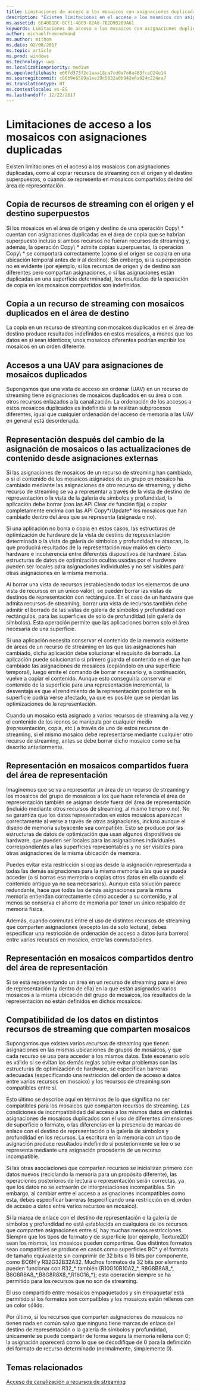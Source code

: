 ```yaml
---
title: Limitaciones de acceso a los mosaicos con asignaciones duplicadas
description: "Existen limitaciones en el acceso a los mosaicos con asignaciones duplicadas, como al copiar recursos de streaming con el origen y el destino superpuestos, o cuando se representa en mosaicos compartidos dentro del área de representación."
ms.assetid: 6E40B1DC-BCF1-4B09-82A8-7B2D9B209A61
keywords: Limitaciones de acceso a los mosaicos con asignaciones duplicadas
author: michaelfromredmond
ms.author: mithom
ms.date: 02/08/2017
ms.topic: article
ms.prod: windows
ms.technology: uwp
ms.localizationpriority: medium
ms.openlocfilehash: e66fd373f2c1aaa18ca7cd0a7e8a463fce024e14
ms.sourcegitcommit: c80b9e6589a1ee29c5032a0b942e6a024c224ea7
ms.translationtype: HT
ms.contentlocale: es-ES
ms.lasthandoff: 12/22/2017
---
```

# <a name="tile-access-limitations-with-duplicate-mappings"></a>Limitaciones de acceso a los mosaicos con asignaciones duplicadas


Existen limitaciones en el acceso a los mosaicos con asignaciones duplicadas, como al copiar recursos de streaming con el origen y el destino superpuestos, o cuando se representa en mosaicos compartidos dentro del área de representación.

## <a name="span-idcopyingstreamingresourceswithoverlappingsourceanddestinationspanspan-idcopyingstreamingresourceswithoverlappingsourceanddestinationspanspan-idcopyingstreamingresourceswithoverlappingsourceanddestinationspancopying-streaming-resources-with-overlapping-source-and-destination"></a><span id="Copying_streaming_resources_with_overlapping_source_and_destination"></span><span id="copying_streaming_resources_with_overlapping_source_and_destination"></span><span id="COPYING_STREAMING_RESOURCES_WITH_OVERLAPPING_SOURCE_AND_DESTINATION"></span>Copia de recursos de streaming con el origen y el destino superpuestos


Si los mosaicos en el área de origen y destino de una operación Copy\ * cuentan con asignaciones duplicadas en el área de copia que se habrían superpuesto incluso si ambos recursos no fueran recursos de streaming y, además, la operación Copy\ * admite copias superpuestas, la operación Copy\ * se comportará correctamente (como si el origen se copiara en una ubicación temporal antes de ir al destino). Sin embargo, si la superposición no es evidente (por ejemplo, si los recursos de origen y de destino son diferentes pero compartan asignaciones, o si las asignaciones están duplicadas en una superficie determinada), los resultados de la operación de copia en los mosaicos compartidos son indefinidos.

## <a name="span-idcopyingtostreamingresourcewithduplicatedtilesindestinationareaspanspan-idcopyingtostreamingresourcewithduplicatedtilesindestinationareaspanspan-idcopyingtostreamingresourcewithduplicatedtilesindestinationareaspancopying-to-streaming-resource-with-duplicated-tiles-in-destination-area"></a><span id="Copying_to_streaming_resource_with_duplicated_tiles_in_destination_area"></span><span id="copying_to_streaming_resource_with_duplicated_tiles_in_destination_area"></span><span id="COPYING_TO_STREAMING_RESOURCE_WITH_DUPLICATED_TILES_IN_DESTINATION_AREA"></span>Copia a un recurso de streaming con mosaicos duplicados en el área de destino


La copia en un recurso de streaming con mosaicos duplicados en el área de destino produce resultados indefinidos en estos mosaicos, a menos que los datos en sí sean idénticos; unos mosaicos diferentes podrían escribir los mosaicos en un orden diferente.

## <a name="span-iduavaccessestoduplicatetilesmappingsspanspan-iduavaccessestoduplicatetilesmappingsspanspan-iduavaccessestoduplicatetilesmappingsspanuav-accesses-to-duplicate-tiles-mappings"></a><span id="UAV_accesses_to_duplicate_tiles_mappings"></span><span id="uav_accesses_to_duplicate_tiles_mappings"></span><span id="UAV_ACCESSES_TO_DUPLICATE_TILES_MAPPINGS"></span>Accesos a una UAV para asignaciones de mosaicos duplicados


Supongamos que una vista de acceso sin ordenar (UAV) en un recurso de streaming tiene asignaciones de mosaicos duplicados en su área o con otros recursos enlazados a la canalización. La ordenación de los accesos a estos mosaicos duplicados es indefinida si la realizan subprocesos diferentes, igual que cualquier ordenación del acceso de memoria a las UAV en general está desordenada.

## <a name="span-idrenderingaftertilemappingchangesorcontentupdatesfromoutsidemappingsspanspan-idrenderingaftertilemappingchangesorcontentupdatesfromoutsidemappingsspanspan-idrenderingaftertilemappingchangesorcontentupdatesfromoutsidemappingsspanrendering-after-tile-mapping-changes-or-content-updates-from-outside-mappings"></a><span id="Rendering_after_tile_mapping_changes_or_content_updates_from_outside_mappings"></span><span id="rendering_after_tile_mapping_changes_or_content_updates_from_outside_mappings"></span><span id="RENDERING_AFTER_TILE_MAPPING_CHANGES_OR_CONTENT_UPDATES_FROM_OUTSIDE_MAPPINGS"></span>Representación después del cambio de la asignación de mosaicos o las actualizaciones de contenido desde asignaciones externas


Si las asignaciones de mosaicos de un recurso de streaming han cambiado, o si el contenido de los mosaicos asignados de un grupo en mosaico ha cambiado mediante las asignaciones de otro recurso de streaming, y dicho recurso de streaming se va a representar a través de la vista de destino de representación o la vista de la galería de símbolos y profundidad, la aplicación debe borrar (con las API Clear de función fija) o copiar completamente encima con las API Copy\*/Update\* los mosaicos que han cambiado dentro del área que se representa (asignada o no).

Si una aplicación no borra o copia en estos casos, las estructuras de optimización de hardware de la vista de destino de representación determinada o la vista de galería de símbolos y profundidad se atascan, lo que producirá resultados de la representación muy malos en cierto hardware e incoherencia entre diferentes dispositivos de hardware. Estas estructuras de datos de optimización ocultas usadas por el hardware pueden ser locales para asignaciones individuales y no ser visibles para otras asignaciones en la misma memoria.

Al borrar una vista de recursos (estableciendo todos los elementos de una vista de recursos en un único valor), se pueden borrar las vistas de destinos de representación con rectángulos. En el caso de un hardware que admita recursos de streaming, borrar una vista de recursos también debe admitir el borrado de las vistas de galería de símbolos y profundidad con rectángulos, para las superficies de solo de profundidad (sin galería de símbolos). Esta operación permite que las aplicaciones borren solo el área necesaria de una superficie.

Si una aplicación necesita conservar el contenido de la memoria existente de áreas de un recurso de streaming en las que las asignaciones han cambiado, dicha aplicación debe solucionar el requisito de borrado. La aplicación puede solucionarlo si primero guarda el contenido en el que han cambiado las asignaciones de mosaicos (copiándolo en una superficie temporal), luego emite el comando de borrar necesario y, a continuación, vuelve a copiar el contenido. Aunque esto conseguiría conservar el contenido de la superficie para una representación incremental, la desventaja es que el rendimiento de la representación posterior en la superficie podría verse afectado, ya que es posible que se pierdan las optimizaciones de la representación.

Cuando un mosaico está asignado a varios recursos de streaming a la vez y el contenido de los iconos se manipula por cualquier medio (representación, copia, etc.) a través de uno de estos recursos de streaming, si el mismo mosaico debe representarse mediante cualquier otro recurso de streaming, antes se debe borrar dicho mosaico como se ha descrito anteriormente.

## <a name="span-idrenderingtotilessharedoutsiderenderareaspanspan-idrenderingtotilessharedoutsiderenderareaspanspan-idrenderingtotilessharedoutsiderenderareaspanrendering-to-tiles-shared-outside-render-area"></a><span id="Rendering_to_tiles_shared_outside_render_area"></span><span id="rendering_to_tiles_shared_outside_render_area"></span><span id="RENDERING_TO_TILES_SHARED_OUTSIDE_RENDER_AREA"></span>Representación en mosaicos compartidos fuera del área de representación


Imaginemos que se va a representar un área de un recurso de streaming y los mosaicos del grupo de mosaicos a los que hace referencia el área de representación también se asignan desde fuera del área de representación (incluido mediante otros recursos de streaming, al mismo tiempo o no). No se garantiza que los datos representados en estos mosaicos aparezcan correctamente al verse a través de otras asignaciones, incluso aunque el diseño de memoria subyacente sea compatible. Esto se produce por las estructuras de datos de optimización que usan algunos dispositivos de hardware, que pueden ser locales para las asignaciones individuales correspondientes a las superficies representables y no ser visibles para otras asignaciones de la misma ubicación de memoria.

Puedes evitar esta restricción si copias desde la asignación representada a todas las demás asignaciones para la misma memoria a las que se pueda acceder (o si borras esa memoria o copias otros datos en ella cuando el contenido antiguo ya no sea necesarios). Aunque esta solución parece redundante, hace que todas las demás asignaciones para la misma memoria entiendan correctamente cómo acceder a su contenido, y al menos se conserva el ahorro de memoria por tener un único respaldo de memoria física.

Además, cuando conmutas entre el uso de distintos recursos de streaming que comparten asignaciones (excepto las de solo lectura), debes especificar una restricción de ordenación de acceso a datos (una barrera) entre varios recursos en mosaico, entre las conmutaciones.

## <a name="span-idrenderingtotilessharedwithinrenderareaspanspan-idrenderingtotilessharedwithinrenderareaspanspan-idrenderingtotilessharedwithinrenderareaspanrendering-to-tiles-shared-within-render-area"></a><span id="Rendering_to_tiles_shared_within_render_area"></span><span id="rendering_to_tiles_shared_within_render_area"></span><span id="RENDERING_TO_TILES_SHARED_WITHIN_RENDER_AREA"></span>Representación en mosaicos compartidos dentro del área de representación


Si se está representando un área en un recurso de streaming para el área de representación (y dentro de ella) en la que están asignados varios mosaicos a la misma ubicación del grupo de mosaicos, los resultados de la representación no están definidos en dichos mosaicos.

## <a name="span-iddatacompatibilityacrossstreamingresourcessharingtilesspanspan-iddatacompatibilityacrossstreamingresourcessharingtilesspanspan-iddatacompatibilityacrossstreamingresourcessharingtilesspandata-compatibility-across-streaming-resources-sharing-tiles"></a><span id="Data_compatibility_across_streaming_resources_sharing_tiles"></span><span id="data_compatibility_across_streaming_resources_sharing_tiles"></span><span id="DATA_COMPATIBILITY_ACROSS_STREAMING_RESOURCES_SHARING_TILES"></span>Compatibilidad de los datos en distintos recursos de streaming que comparten mosaicos


Supongamos que existen varios recursos de streaming que tienen asignaciones en las mismas ubicaciones de grupos de mosaicos, y que cada recurso se usa para acceder a los mismos datos. Este escenario solo es válido si se evitan las demás reglas sobre evitar problemas con las estructuras de optimización de hardware, se especifican barreras adecuadas (especificando una restricción del orden de acceso a datos entre varios recursos en mosaico) y los recursos de streaming son compatibles entre sí.

Esto último se describe aquí en términos de lo que significa no ser compatibles para los mosaicos que comparten recursos de streaming. Las condiciones de incompatibilidad del acceso a los mismos datos en distintas asignaciones de mosaicos duplicados son el uso de diferentes dimensiones de superficie o formato, o las diferencias en la presencia de marcas de enlace con el destino de representación o la galería de símbolos y profundidad en los recursos. La escritura en la memoria con un tipo de asignación produce resultados indefinido si posteriormente se lee o se representa mediante una asignación procedente de un recurso incompatible.

Si las otras asociaciones que comparten recursos se inicializan primero con datos nuevos (reciclando la memoria para un propósito diferente), las operaciones posteriores de lectura o representación serán correctas, ya que los datos no se extraerán de interpretaciones incompatibles. Sin embargo, al cambiar entre el acceso a asignaciones incompatibles como esta, debes especificar barreras (especificando una restricción en el orden de acceso a datos entre varios recursos en mosaico).

Si la marca de enlace con el destino de representación o la galería de símbolos y profundidad no está establecida en cualquiera de los recursos que comparten asignaciones entre sí, hay muchas menos restricciones. Siempre que los tipos de formato y de superficie (por ejemplo, Texture2D) sean los mismos, los mosaicos pueden compartirse. Que distintos formatos sean compatibles se produce en casos como superficies BC\* y el formato de tamaño equivalente sin comprimir de 32 bits o 16 bits por componente, como BC6H y R32G32B32A32. Muchos formatos de 32 bits por elemento pueden funcionar con R32\_\* también (R10G10B10A2\_\*, R8G8B8A8\_\*, B8G8R8A8\_\*,B8G8R8X8\_\*,R16G16\_\*); esta operación siempre se ha permitido para los recursos que no son de streaming.

El uso compartido entre mosaicos empaquetados y sin empaquetar está permitido si los formatos son compatibles y los mosaicos están rellenos con un color sólido.

Por último, si los recursos que comparten asignaciones de mosaicos no tienen nada en común salvo que ninguno tiene marcas de enlace del destino de representación o la galería de símbolos y profundidad, únicamente se puede compartir de forma segura la memoria rellena con 0; la asignación aparecerá como lo que se decodifique de 0 para la definición del formato de recurso determinado (normalmente, simplemente 0).

## <a name="span-idrelated-topicsspanrelated-topics"></a><span id="related-topics"></span>Temas relacionados


[Acceso de canalización a recursos de streaming](pipeline-access-to-streaming-resources.md)

 

 




